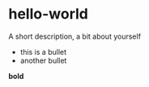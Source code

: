 # hello-world
A short description, a bit about yourself

* this is a bullet
* another bullet

**bold**
 
